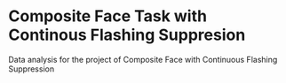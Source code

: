 # Composite Face Task with Continous Flashing Suppresion
Data analysis for the project of Composite Face with Continuous Flashing Suppression
